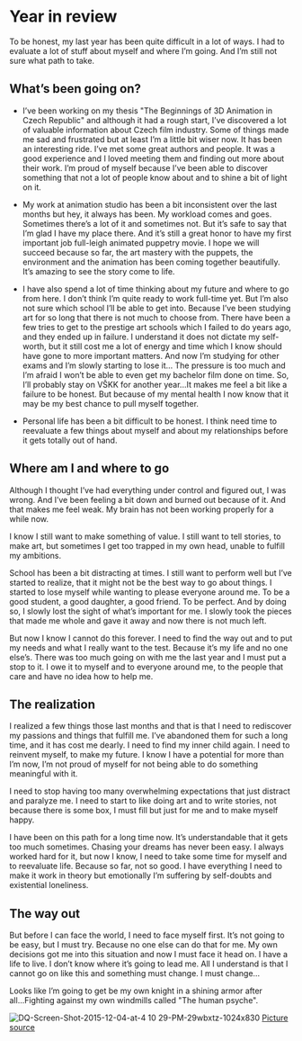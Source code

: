 # Year in review 

To be honest, my last year has been quite difficult in a lot of ways. I had to evaluate a lot of stuff about myself and where I’m going. And I’m still not sure what path to take. 

## What’s been going on? 
- I’ve been working on my thesis "The Beginnings of 3D Animation in Czech Republic" and although it had a rough start, I’ve discovered a lot of valuable information about Czech film industry. Some of things made me sad and frustrated but at least I’m a little bit wiser now. It has been an interesting ride. I’ve met some great authors and people. It was a good experience and I loved meeting them and finding out more about their work. I’m proud of myself because I’ve been able to discover something that not a lot of people know about and to shine a bit of light on it.
  
- My work at animation studio has been a bit inconsistent over the last months but hey, it always has been. My workload comes and goes. Sometimes there’s a lot of it and sometimes not. But it’s safe to say that I’m glad I have my place there. And it’s still a great honor to have my first important job full-leigh animated puppetry movie. I hope we will succeed because so far, the art mastery with the puppets, the environment and the animation has been coming together beautifully. It’s amazing to see the story come to life.
  
- I have also spend a lot of time thinking about my future and where to go from here. I don’t think I’m quite ready to work full-time yet. But I’m also not sure which school I’ll be able to get into. Because I’ve been studying art for so long that there is not much to choose from. There have been a few tries to get to the prestige art schools which I failed to do years ago, and they ended up in failure. I understand it does not dictate my self-worth, but it still cost me a lot of energy and time which I know should have gone to more important matters. And now I’m studying for other exams and I’m slowly starting to lose it… The pressure is too much and I’m afraid I won’t be able to even get my bachelor film done on time. So, I’ll probably stay on VŠKK for another year...It makes me feel a bit like a failure to be honest. But because of my mental health I now know that it may be my best chance to pull myself together.

- Personal life has been a bit difficult to be honest. I think need time to reevaluate a few things about myself and about my relationships before it gets totally out of hand. 

## Where am I and where to go

Although I thought I’ve had everything under control and figured out, I was wrong. And I’ve been feeling a bit down and burned out because of it. And that makes me feel weak. My brain has not been working properly for a while now. 

I know I still want to make something of value. I still want to tell stories, to make art, but sometimes I get too trapped in my own head, unable to fulfill my ambitions. 

School has been a bit distracting at times. I still want to perform well but I’ve started to realize, that it might not be the best way to go about things. I started to lose myself while wanting to please everyone around me. To be a good student, a good daughter, a good friend. To be perfect. And by doing so, I slowly lost the sight of what’s important for me. I slowly took the pieces that made me whole and gave it away and now there is not much left. 

But now I know I cannot do this forever. I need to find the way out and to put my needs and what I really want to the test. Because it’s my life and no one else’s. There was too much going on with me the last year and I must put a stop to it. I owe it to myself and to everyone around me, to the people that care and have no idea how to help me. 

## The realization 

I realized a few things those last months and that is that I need to rediscover my passions and things that fulfill me. I’ve abandoned them for such a long time, and it has cost me dearly. I need to find my inner child again. I need to reinvent myself, to make my future. I know I have a potential for more than I’m now, I’m not proud of myself for not being able to do something meaningful with it. 

I need to stop having too many overwhelming expectations that just distract and paralyze me. I need to start to like doing art and to write stories, not because there is some box, I must fill but just for me and to make myself happy. 

I have been on this path for a long time now. It’s understandable that it gets too much sometimes. Chasing your dreams has never been easy. I always worked hard for it, but now I know, I need to take some time for myself and to reevaluate life. Because so far, not so good. I have everything I need to make it work in theory but emotionally I’m suffering by self-doubts and existential loneliness. 

## The way out 

But before I can face the world, I need to face myself first. It’s not going to be easy, but I must try. Because no one else can do that for me. My own decisions got me into this situation and now I must face it head on. I have a life to live. I don’t know where it’s going to lead me. All I understand is that I cannot go on like this and something must change. I must change… 

Looks like I’m going to get be my own knight in a shining armor after all...Fighting against my own windmills called "The human psyche".


![DQ-Screen-Shot-2015-12-04-at-4 10 29-PM-29wbxtz-1024x830](https://github.com/NatNight99/english-for-designers/assets/129601977/0f0bfd71-36fa-4e7a-a9bf-66970c111f4b)
[Picture source](https://blogs.baylor.edu/artsandsciences/2015/12/11/on-don-quixote/)
